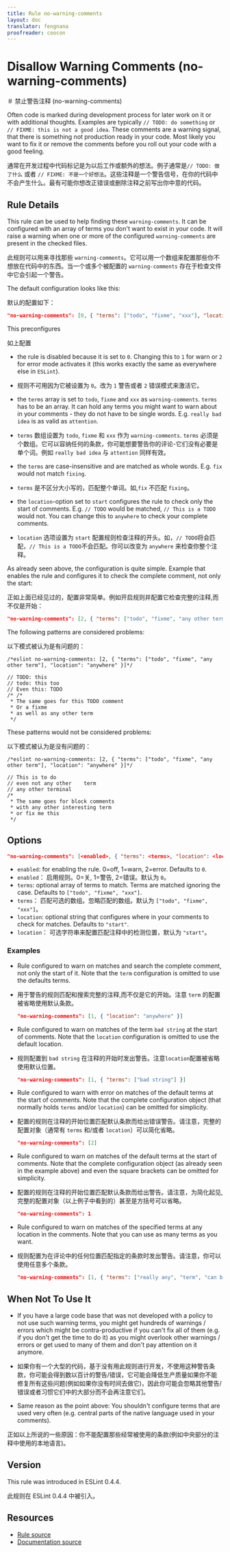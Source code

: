 ```yaml
---
title: Rule no-warning-comments
layout: doc
translator: fengnana
proofreader: coocon 
---
```

<!-- Note: No pull requests accepted for this file. See README.md in the root directory for details. -->

# Disallow Warning Comments (no-warning-comments)
＃ 禁止警告注释 (no-warning-comments)

Often code is marked during development process for later work on it or with additional thoughts. Examples are typically `// TODO: do something` or `// FIXME: this is not a good idea`. These comments are a warning signal, that there is something not production ready in your code. Most likely you want to fix it or remove the comments before you roll out your code with a good feeling.


通常在开发过程中代码标记是为以后工作或额外的想法。例子通常是`// TODO: 做了什么` 或者 `// FIXME: 不是一个好想法`。这些注释是一个警告信号，在你的代码中不会产生什么。最有可能你想改正错误或删除注释之前写出你中意的代码。

## Rule Details

This rule can be used to help finding these `warning-comments`. It can be configured with an array of terms you don't want to exist in your code. It will raise a warning when one or more of the configured `warning-comments` are present in the checked files.

此规则可以用来寻找那些 `warning-comments`。它可以用一个数组来配置那些你不想放在代码中的东西。当一个或多个被配置的 `warning-comments` 存在于检查文件中它会引起一个警告。

The default configuration looks like this:

默认的配置如下：

```json
"no-warning-comments": [0, { "terms": ["todo", "fixme", "xxx"], "location": "start" }]
```

This preconfigures

如上配置

* the rule is disabled because it is set to `0`. Changing this to `1` for warn or `2` for error mode activates it (this works exactly the same as everywhere else in `ESLint`).

* 规则不可用因为它被设置为 `0`。改为 `1` 警告或者 `2` 错误模式来激活它。

* the `terms` array is set to `todo`, `fixme` and `xxx` as `warning-comments`. `terms` has to be an array. It can hold any terms you might want to warn about in your comments - they do not have to be single words. E.g. `really bad idea` is as valid as `attention`.

* `terms` 数组设置为 `todo`, `fixme` 和 `xxx` 作为 `warning-comments`. `terms` 必须是个数组。它可以容纳任何的条款，你可能想要警告你的评论-它们没有必要是单个词。例如 `really bad idea` 与 `attention` 同样有效。

* the `terms` are case-insensitive and are matched as whole words. E.g. `fix` would not match `fixing`.

* `terms` 是不区分大小写的，匹配整个单词。如,`fix` 不匹配 `fixing`。

* the `location`-option set to `start` configures the rule to check only the start of comments. E.g. `// TODO` would be matched, `// This is a TODO` would not. You can change this to `anywhere` to check your complete comments.

* `location` 选项设置为 `start` 配置规则检查注释的开头。如，`// TODO`将会匹配，`// This is a TODO`不会匹配。你可以改变为 `anywhere` 来检查你整个注释。

As already seen above, the configuration is quite simple. Example that enables the rule and configures it to check the complete comment, not only the start:

正如上面已经见过的，配置非常简单。例如开启规则并配置它检查完整的注释,而不仅是开始：

```json
"no-warning-comments": [2, { "terms": ["todo", "fixme", "any other term"], "location": "anywhere" }]
```

The following patterns are considered problems:

以下模式被认为是有问题的：

```
/*eslint no-warning-comments: [2, { "terms": ["todo", "fixme", "any other term"], "location": "anywhere" }]*/

// TODO: this
// todo: this too
// Even this: TODO
/* /*
 * The same goes for this TODO comment
 * Or a fixme
 * as well as any other term
 */
```

These patterns would not be considered problems:

以下模式被认为是没有问题的：

```
/*eslint no-warning-comments: [2, { "terms": ["todo", "fixme", "any other term"], "location": "anywhere" }]*/

// This is to do
// even not any other    term
// any other terminal
/*
 * The same goes for block comments
 * with any other interesting term
 * or fix me this
 */

```

## Options

```json
"no-warning-comments": [<enabled>, { "terms": <terms>, "location": <location> }]
```

* `enabled`: for enabling the rule. 0=off, 1=warn, 2=error. Defaults to `0`.
* `enabled`： 启用规则。0=关, 1=警告, 2=错误。默认为 `0`。
* `terms`: optional array of terms to match. Terms are matched ignoring the case. Defaults to `["todo", "fixme", "xxx"]`.
* `terms`： 匹配可选的数组。忽略匹配的数组。默认为 `["todo", "fixme", "xxx"]`。
* `location`: optional string that configures where in your comments to check for matches. Defaults to `"start"`.
* `location`： 可选字符串来配置匹配注释中的检测位置，默认为 `"start"`。

### Examples

* Rule configured to warn on matches and search the complete comment, not only the start of it. Note that the `term` configuration is omitted to use the defaults terms.

* 用于警告的规则匹配和搜索完整的注释,而不仅是它的开始。注意 `term` 的配置被省略使用默认条款。

   ```json
   "no-warning-comments": [1, { "location": "anywhere" }]
   ```

* Rule configured to warn on matches of the term `bad string` at the start of comments. Note that the `location` configuration is omitted to use the default location.

* 规则配置到 `bad string` 在注释的开始时发出警告。注意`location`配置被省略使用默认位置。

   ```json
   "no-warning-comments": [1, { "terms": ["bad string"] }]
   ```

* Rule configured to warn with error on matches of the default terms at the start of comments. Note that the complete configuration object (that normally holds `terms` and/or `location`) can be omitted for simplicity.

* 配置的规则在注释的开始位置匹配默认条款而给出错误警告。请注意，完整的配置对象（通常有 `terms` 和/或者 `location`）可以简化省略。

   ```json
   "no-warning-comments": [2]
   ```

* Rule configured to warn on matches of the default terms at the start of comments. Note that the complete configuration object (as already seen in the example above) and even the square brackets can be omitted for simplicity.

* 配置的规则在注释的开始位置匹配默认条款而给出警告。请注意，为简化起见,完整的配置对象（以上例子中看到的）甚至是方括号可以省略。

   ```json
   "no-warning-comments": 1
   ```

* Rule configured to warn on matches of the specified terms at any location in the comments. Note that you can use as many terms as you want.

* 规则配置为在评论中的任何位置匹配指定的条款时发出警告。请注意，你可以使用任意多个条款。

   ```json
   "no-warning-comments": [1, { "terms": ["really any", "term", "can be matched"], "location": "anywhere" }]
   ```

## When Not To Use It

* If you have a large code base that was not developed with a policy to not use such warning terms, you might get hundreds of warnings / errors which might be contra-productive if you can't fix all of them (e.g. if you don't get the time to do it) as you might overlook other warnings / errors or get used to many of them and don't pay attention on it anymore.

* 如果你有一个大型的代码，基于没有用此规则进行开发，不使用这种警告条款，你可能会得到数以百计的警告/错误，它可能会降低生产质量如果你不能修复所有这些问题(例如如果你没有时间去做它)，因此你可能会忽略其他警告/错误或者习惯它们中的大部分而不会再注意它们。

* Same reason as the point above: You shouldn't configure terms that are used very often (e.g. central parts of the native language used in your comments).

正如以上所说的一些原因：你不能配置那些经常被使用的条款(例如中央部分的注释中使用的本地语言)。

## Version

This rule was introduced in ESLint 0.4.4.

此规则在 ESLint 0.4.4 中被引入。

## Resources

* [Rule source](https://github.com/eslint/eslint/tree/master/lib/rules/no-warning-comments.js)
* [Documentation source](https://github.com/eslint/eslint/tree/master/docs/rules/no-warning-comments.md)
